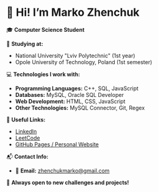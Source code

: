 # 👋 Hi! I’m Marko Zhenchuk  

🎓 **Computer Science Student**  

📌 **Studying at:**
- National University "Lviv Polytechnic" (1st year)
- Opole University of Technology, Poland (1st semester)  
  
💻 **Technologies I work with:**
- **Programming Languages:** C++, SQL, JavaScript
- **Databases:** MySQL, Oracle SQL Developer
- **Web Development:** HTML, CSS, JavaScript
- **Other Technologies:** MySQL Connector, Git, Regex  
  
🔗 **Useful Links:**
- [LinkedIn](https://www.linkedin.com/in/marko-zhenchuk-812726357/)
- [LeetCode](https://leetcode.com/u/Marko_Zh/)
- [GitHub Pages / Personal Website](https://marko-programmer.github.io/CV/index_en.html)  
  
📬 **Contact Info:**
- 📧 **Email:** [zhenchukmarko@gmail.com](mailto:your-email@example.com)  
  
🚀 **Always open to new challenges and projects!**  
